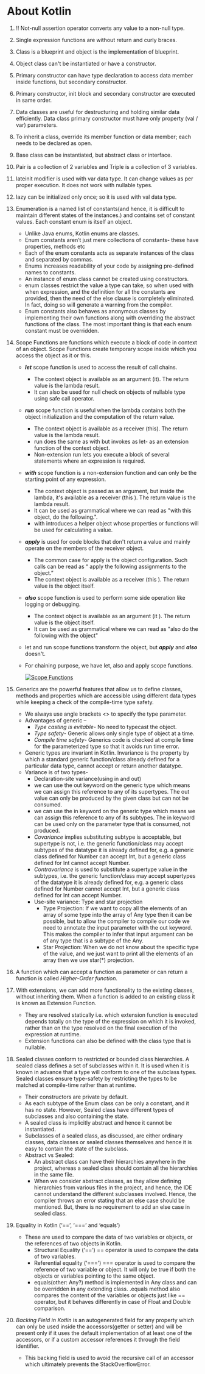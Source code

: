 # About Kotlin

1. !! Not-null assertion operator converts any value to a non-null type.
2. Single expression functions are without return and curly braces.
3. Class is a blueprint and object is the implementation of blueprint.
4. Object class can't be instantiated or have a constructor.
5. Primary constructor can have type declaration to access data member inside functions, but secondary constructor.
6. Primary constructor, init block and secondary constructor are executed in same order.
7. Data classes are useful for destructuring and holding similar data efficiently. Data class primary constructor must have only property (val / var) parameters.
8. To inherit a class, override its member function or data member; each needs to be declared as open.
9. Base class can be instantiated, but abstract class or interface. 
10. Pair is a collection of 2 variables and Triple is a collection of 3 variables.
11. lateinit modifier is used with var data type. It can change values as per proper execution. It does not work with nullable types.
12. lazy can be initialized only once; so it is used with val data type.
13. Enumeration is a named list of constants(and hence, it is difficult to maintain different states of the instances.) and contains set of constant values. Each constant enum is itself an object.
    * Unlike Java enums, Kotlin enums are classes.
    * Enum constants aren’t just mere collections of constants- these have properties, methods etc
    * Each of the enum constants acts as separate instances of the class and separated by commas.
    * Enums increases readability of your code by assigning pre-defined names to constants.
    * An instance of enum class cannot be created using constructors.
    * enum classes restrict the value a type can take, so when used with when expression, and the definition for all the constants are provided, then the need of the else clause is completely eliminated. In fact, doing so will generate a warning from the compiler.  
    * Enum constants also behaves as anonymous classes by implementing their own functions along with overriding the abstract functions of the class. The most important thing is that each enum constant must be overridden.
14. Scope Functions are functions which execute a block of code in context of an object. Scope Functions create temporary scope inside which you access the object as it or this.
    * ***let*** scope function is used to access the result of call chains. 
      * The context object is available as an argument (it). The return value is the lambda result.
      * It can also be used for null check on objects of nullable type using safe call operator.
    * ***run*** scope function  is useful when the lambda contains both the object initialization and the computation of the return value.
      * The context object is available as a receiver (this). The return value is the lambda result.
      * run does the same as with but invokes as let- as an extension function of the context object.
      * Non-extension run lets you execute a block of several statements where an expression is required.
    * ***with*** scope function is a non-extension function and can only be the starting point of any expression.
      * The context object is passed as an argument, but inside the lambda, it's available as a receiver (this ). The return value is the lambda result. 
      * It can be used as grammatical where we can read as "with this object, do the following.".
      * with introduces a helper object whose properties or functions will be used for calculating a value.
    * ***apply*** is used for code blocks that don't return a value and mainly operate on the members of the receiver object. 
      * The common case for apply is the object configuration. Such calls can be read as “ apply the following assignments to the object.”
      * The context object is available as a receiver (this ). The return value is the object itself.
    * ***also*** scope function is used to perform some side operation like logging or debugging. 
      * The context object is available as an argument (it ). The return value is the object itself.
      * It can be used as grammatical where we can read as "also do the following with the object"
    * let and run scope functions transform the object, but ***apply*** and ***also*** doesn't.
    * For chaining purpose, we have let, also and apply scope functions. 
     
      [![Scope Functions](https://github.com/inderbagga/Kotlin/blob/master/screenshots/scope_functions.png)](https://www.github.com/inderbagga)  

15. Generics are the powerful features that allow us to define classes, methods and properties which are accessible using different data types while keeping a check of the compile-time type safety.
    * We always use angle brackets <> to specify the type parameter. 
    * Advantages of generic –
      * *Type casting is evitable*- No need to typecast the object. 
      * *Type safety*- Generic allows only single type of object at a time.
      * *Compile time safety*- Generics code is checked at compile time for the parameterized type so that it avoids run time error. 
    * Generic types are invariant in Kotlin. Invariance is the property by which a standard generic function/class already defined for a particular data type, cannot accept or return another datatype.
    * Variance is of two types-
       * Declaration-site variance(using in and out)
        * we can use the out keyword on the generic type which means we can assign this reference to any of its supertypes. The out value can only be produced by the given class but can not be consumed.
        * we can use the in keyword on the generic type which means we can assign this reference to any of its subtypes. The in keyword can be used only on the parameter type that is consumed, not produced.
        * *Covariance* implies substituting subtype is acceptable, but supertype is not, i.e. the generic function/class may accept subtypes of the datatype it is already defined for, e.g. a generic class defined for Number can accept Int, but a generic class defined for Int cannot accept Number.
        * *Contravariance* is used to substitute a supertype value in the subtypes, i.e. the generic function/class may accept supertypes of the datatype it is already defined for, e.g. a generic class defined for Number cannot accept Int, but a generic class defined for Int can accept Number.  
      * Use-site variance: Type and star projection
        * Type Projection: If we want to copy all the elements of an array of some type into the array of Any type then it can be possible, but to allow the compiler to compile our code we need to annotate the input parameter with the out keyword. This makes the compiler to infer that input argument can be of any type that is a subtype of the Any.
        * Star Projection: When we do not know about the specific type of the value, and we just want to print all the elements of an array then we use star(*) projection.
16. A function which can accept a function as parameter or can return a function is called *Higher-Order function*.
17. With extensions, we can add more functionality to the existing classes, without inheriting them. When a function is added to an existing class it is known as Extension Function.
    * They are resolved statically i.e. which extension function is executed depends totally on the type of the expression on which it is invoked, rather than on the type resolved on the final execution of the expression at runtime.
    * Extension functions can also be defined with the class type that is nullable.
18. Sealed classes conform to restricted or bounded class hierarchies. A sealed class defines a set of subclasses within it. It is used when it is known in advance that a type will conform to one of the subclass types. Sealed classes ensure type-safety by restricting the types to be matched at compile-time rather than at runtime.
    * Their constructors are private by default.
    * As each subtype of the Enum class can be only a constant, and it has no state. However, Sealed class have different types of subclasses and also containing the state.   
    * A sealed class is implicitly abstract and hence it cannot be instantiated.
    * Subclasses of a sealed class, as discussed, are either ordinary classes, data classes or sealed classes themselves and hence it is easy to contain the state of the subclass.
    * Abstract vs Sealed: 
      * An abstract class can have their hierarchies anywhere in the project, whereas a sealed class should contain all the hierarchies in the same file.
      * When we consider abstract classes, as they allow defining hierarchies from various files in the project, and hence, the IDE cannot understand the different subclasses involved. Hence, the compiler throws an error stating that an else case should be mentioned. But, there is no requirement to add an else case in sealed class.
19. Equality in Kotlin (‘==’, ‘===’ and ‘equals’)
    * These are used to compare the data of two variables or objects, or the references of two objects in Kotlin.
      * Structural Equality (‘==’) == operator is used to compare the data of two variables.
      * Referential equality (‘===’) === operator is used to compare the reference of two variable or object. It will only be true if both the objects or variables pointing to the same object.
      * equals(other: Any?) method is implemented in Any class and can be overridden in any extending class. .equals method also compares the content of the variables or objects just like == operator, but it behaves differently in case of Float and Double comparison.
20. *Backing Field in Kotlin* is an autogenerated field for any property which can only be used inside the accessors(getter or setter) and will be present only if it uses the default implementation of at least one of the accessors, or if a custom accessor references it through the field identifier. 
      * This backing field is used to avoid the recursive call of an accessor which ultimately prevents the StackOverflowError.    
    
        